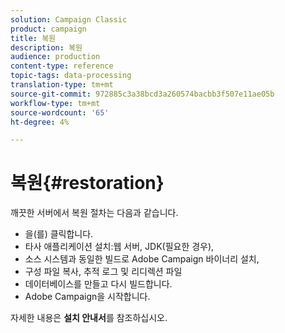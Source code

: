 ```yaml
---
solution: Campaign Classic
product: campaign
title: 복원
description: 복원
audience: production
content-type: reference
topic-tags: data-processing
translation-type: tm+mt
source-git-commit: 972885c3a38bcd3a260574bacbb3f507e11ae05b
workflow-type: tm+mt
source-wordcount: '65'
ht-degree: 4%

---
```



# 복원{#restoration}

깨끗한 서버에서 복원 절차는 다음과 같습니다.

* 을(를) 클릭합니다.
* 타사 애플리케이션 설치:웹 서버, JDK(필요한 경우),
* 소스 시스템과 동일한 빌드로 Adobe Campaign 바이너리 설치,
* 구성 파일 복사, 추적 로그 및 리디렉션 파일
* 데이터베이스를 만들고 다시 빌드합니다.
* Adobe Campaign을 시작합니다.

자세한 내용은 **설치 안내서**&#x200B;를 참조하십시오.

